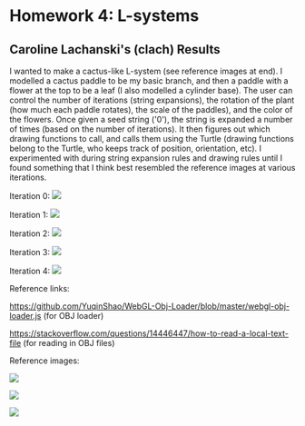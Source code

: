 # Homework 4: L-systems

## Caroline Lachanski's (clach) Results
I wanted to make a cactus-like L-system (see reference images at end). I modelled a cactus paddle to be my basic branch, and then a paddle with a flower at the top to be a leaf (I also modelled a cylinder base). The user can control the number of iterations (string expansions), the rotation of the plant (how much each paddle rotates), the scale of the paddles), and the color of the flowers. Once given a seed string ('0'), the string is expanded a number of times (based on the number of iterations). It then figures out which drawing functions to call, and calls them using the Turtle (drawing functions belong to the Turtle, who keeps track of position, orientation, etc). I experimented with during string expansion rules and drawing rules until I found something that I think best resembled the reference images at various iterations. 

Iteration 0:
![](iter0.png)

Iteration 1:
![](iter1.png)

Iteration 2:
![](iter2.png)

Iteration 3:
![](iter3.png)

Iteration 4:
![](iter4.png)


Reference links:

https://github.com/YuqinShao/WebGL-Obj-Loader/blob/master/webgl-obj-loader.js (for OBJ loader)

https://stackoverflow.com/questions/14446447/how-to-read-a-local-text-file (for reading in OBJ files)


Reference images:

![](ref1.jpg)

![](ref2.jpg)

![](ref3.jpg)

